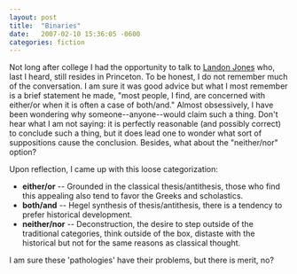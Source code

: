 ```yaml
---
layout: post
title:  "Binaries"
date:   2007-02-10 15:36:05 -0600
categories: fiction
---
```

Not long after college I had the opportunity to talk to <a href="http://pages.citebite.com/n1h0v5l3q3jpn">Landon Jones</a> who, last I heard, still resides in Princeton. To be honest, I do not remember much of the conversation. I am sure it was good advice but what I most remember is a brief statement he made, "most people, I find, are concerned with either/or when it is often a case of both/and." Almost obsessively, I have been wondering why someone--anyone--would claim such a thing. Don't hear what I am not saying: it is perfectly reasonable (and possibly correct) to conclude such a thing, but it does lead one to wonder what sort of suppositions cause the conclusion. Besides, what about the "neither/nor" option?

Upon reflection, I came up with this loose categorization:
<ul>
	<li><strong>either/or</strong> -- Grounded in the classical thesis/antithesis, those who find this appealing also tend to favor the Greeks and scholastics.</li>
	<li><strong>both/and</strong> -- Hegel synthesis of thesis/antithesis, there is a tendency to prefer historical development.</li>
	<li> <strong>neither/nor</strong> -- Deconstruction,  the desire to step outside of the traditional categories, think outside of the box, distaste with the historical but not for the same reasons as classical thought.</li>
</ul>
I am sure these 'pathologies' have their problems, but there is merit, no?